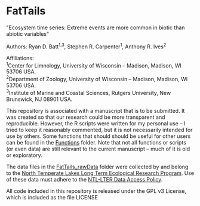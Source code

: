 FatTails
========

"Ecosystem time series: Extreme events are more common in biotic than abiotic variables"

Authors: Ryan D. Batt<sup>1,3</sup>, Stephen R. Carpenter<sup>1</sup>, Anthony R. Ives<sup>2</sup>

Affiliations:  
<sup>1</sup>Center for Limnology, University of Wisconsin – Madison, Madison, WI 53706 USA.  
<sup>2</sup>Department of Zoology, University of Wisconsin – Madison, Madison, WI 53706 USA.  
<sup>3</sup>Institute of Marine and Coastal Sciences, Rutgers University, New Brunswick, NJ 08901 USA.  


This repository is associated with a manuscript that is to be submitted. It was created so that our research could be more transparent and reproducible. However, the R scripts were written for my personal use – I tried to keep it reasonably commented, but it is not necessarily intended for use by others. Some functions that should should be useful for other users can be found in the [Functions](https://github.com/rBatt/FatTails/tree/master/Scripts/Functions) folder. Note that not all functions or scripts (or even data) are still relevant to the current manuscript – much of it is old or exploratory.

The data files in the [FatTails_rawData](https://github.com/rBatt/FatTails/tree/master/FatTails_rawData) folder were collected by and belong to the [North Temperate Lakes Long Term Ecological Research Program](https://lter.limnology.wisc.edu/). Use of these data must adhere to the [NTL-LTER Data Access Policy](https://lter.limnology.wisc.edu/about/ntl-lter-data-access-policy). 

All code included in this repository is released under the GPL v3 License, which is included as the file LICENSE

